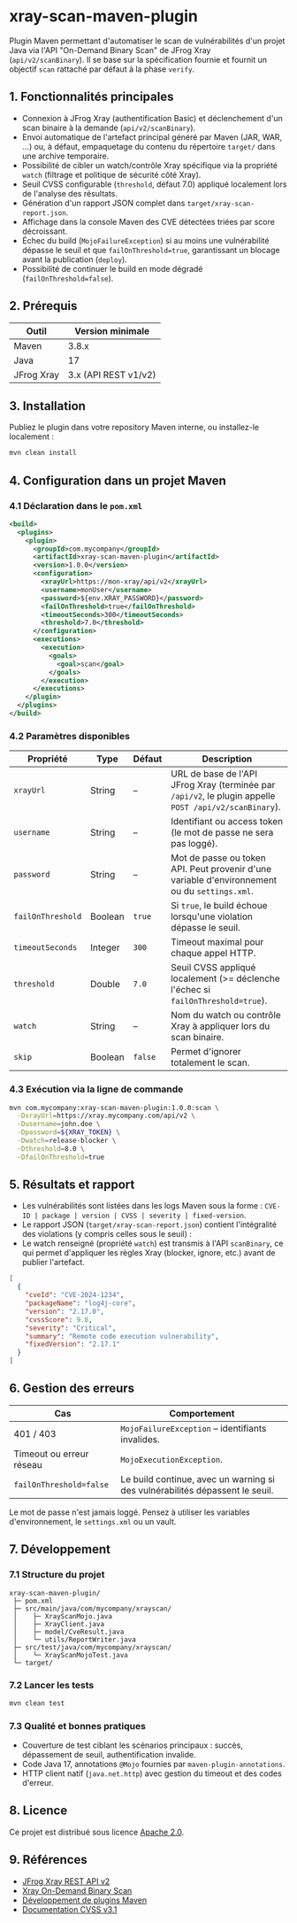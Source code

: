# xray-scan-maven-plugin

Plugin Maven permettant d'automatiser le scan de vulnérabilités d'un projet Java via l'API "On-Demand Binary Scan" de JFrog Xray (`api/v2/scanBinary`). Il se base sur la spécification fournie et fournit un objectif `scan` rattaché par défaut à la phase `verify`.

## 1. Fonctionnalités principales

- Connexion à JFrog Xray (authentification Basic) et déclenchement d'un scan binaire à la demande (`api/v2/scanBinary`).
- Envoi automatique de l'artefact principal généré par Maven (JAR, WAR, …) ou, à défaut, empaquetage du contenu du répertoire `target/` dans une archive temporaire.
- Possibilité de cibler un watch/contrôle Xray spécifique via la propriété `watch` (filtrage et politique de sécurité côté Xray).
- Seuil CVSS configurable (`threshold`, défaut 7.0) appliqué localement lors de l'analyse des résultats.
- Génération d'un rapport JSON complet dans `target/xray-scan-report.json`.
- Affichage dans la console Maven des CVE détectées triées par score décroissant.
- Échec du build (`MojoFailureException`) si au moins une vulnérabilité dépasse le seuil et que `failOnThreshold=true`, garantissant un blocage avant la publication (`deploy`).
- Possibilité de continuer le build en mode dégradé (`failOnThreshold=false`).

## 2. Prérequis

| Outil                | Version minimale |
|----------------------|------------------|
| Maven                | 3.8.x            |
| Java                 | 17               |
| JFrog Xray           | 3.x (API REST v1/v2)|

## 3. Installation

Publiez le plugin dans votre repository Maven interne, ou installez-le localement :

```bash
mvn clean install
```

## 4. Configuration dans un projet Maven

### 4.1 Déclaration dans le `pom.xml`

```xml
<build>
  <plugins>
    <plugin>
      <groupId>com.mycompany</groupId>
      <artifactId>xray-scan-maven-plugin</artifactId>
      <version>1.0.0</version>
      <configuration>
        <xrayUrl>https://mon-xray/api/v2</xrayUrl>
        <username>monUser</username>
        <password>${env.XRAY_PASSWORD}</password>
        <failOnThreshold>true</failOnThreshold>
        <timeoutSeconds>300</timeoutSeconds>
        <threshold>7.0</threshold>
      </configuration>
      <executions>
        <execution>
          <goals>
            <goal>scan</goal>
          </goals>
        </execution>
      </executions>
    </plugin>
  </plugins>
</build>
```

### 4.2 Paramètres disponibles

| Propriété         | Type    | Défaut  | Description |
|-------------------|---------|---------|-------------|
| `xrayUrl`         | String  | –       | URL de base de l'API JFrog Xray (terminée par `/api/v2`, le plugin appelle `POST /api/v2/scanBinary`). |
| `username`        | String  | –       | Identifiant ou access token (le mot de passe ne sera pas loggé). |
| `password`        | String  | –       | Mot de passe ou token API. Peut provenir d'une variable d'environnement ou du `settings.xml`. |
| `failOnThreshold` | Boolean | `true`  | Si `true`, le build échoue lorsqu'une violation dépasse le seuil. |
| `timeoutSeconds`  | Integer | `300`   | Timeout maximal pour chaque appel HTTP. |
| `threshold`       | Double  | `7.0`   | Seuil CVSS appliqué localement (>= déclenche l'échec si `failOnThreshold=true`). |
| `watch`           | String  | –       | Nom du watch ou contrôle Xray à appliquer lors du scan binaire. |
| `skip`            | Boolean | `false` | Permet d'ignorer totalement le scan. |

### 4.3 Exécution via la ligne de commande

```bash
mvn com.mycompany:xray-scan-maven-plugin:1.0.0:scan \
  -DxrayUrl=https://xray.mycompany.com/api/v2 \
  -Dusername=john.doe \
  -Dpassword=${XRAY_TOKEN} \
  -Dwatch=release-blocker \
  -Dthreshold=8.0 \
  -DfailOnThreshold=true
```

## 5. Résultats et rapport

- Les vulnérabilités sont listées dans les logs Maven sous la forme :
  `CVE-ID | package | version | CVSS | severity | fixed-version`.
- Le rapport JSON (`target/xray-scan-report.json`) contient l'intégralité des violations (y compris celles sous le seuil) :
- Le watch renseigné (propriété `watch`) est transmis à l'API `scanBinary`, ce qui permet d'appliquer les règles Xray (blocker, ignore, etc.) avant de publier l'artefact.

```json
[
  {
    "cveId": "CVE-2024-1234",
    "packageName": "log4j-core",
    "version": "2.17.0",
    "cvssScore": 9.8,
    "severity": "Critical",
    "summary": "Remote code execution vulnerability",
    "fixedVersion": "2.17.1"
  }
]
```

## 6. Gestion des erreurs

| Cas                        | Comportement |
|---------------------------|--------------|
| 401 / 403                 | `MojoFailureException` – identifiants invalides. |
| Timeout ou erreur réseau  | `MojoExecutionException`. |
| `failOnThreshold=false`   | Le build continue, avec un warning si des vulnérabilités dépassent le seuil. |

Le mot de passe n'est jamais loggé. Pensez à utiliser les variables d'environnement, le `settings.xml` ou un vault.

## 7. Développement

### 7.1 Structure du projet

```
xray-scan-maven-plugin/
 ├─ pom.xml
 ├─ src/main/java/com/mycompany/xrayscan/
 │    ├─ XrayScanMojo.java
 │    ├─ XrayClient.java
 │    ├─ model/CveResult.java
 │    └─ utils/ReportWriter.java
 ├─ src/test/java/com/mycompany/xrayscan/
 │    └─ XrayScanMojoTest.java
 └─ target/
```

### 7.2 Lancer les tests

```bash
mvn clean test
```

### 7.3 Qualité et bonnes pratiques

- Couverture de test ciblant les scénarios principaux : succès, dépassement de seuil, authentification invalide.
- Code Java 17, annotations `@Mojo` fournies par `maven-plugin-annotations`.
- HTTP client natif (`java.net.http`) avec gestion du timeout et des codes d'erreur.

## 8. Licence

Ce projet est distribué sous licence [Apache 2.0](LICENSE).

## 9. Références

- [JFrog Xray REST API v2](https://www.jfrog.com/confluence/display/JFROG/Xray+REST+API)
- [Xray On-Demand Binary Scan](https://jfrog.com/help/r/xray-jf-docker-scan-watches-xx-with-ignore-rule/xray-on-demand-binary-scan)
- [Développement de plugins Maven](https://maven.apache.org/guides/plugin/guide-java-plugin-development.html)
- [Documentation CVSS v3.1](https://www.first.org/cvss/)
